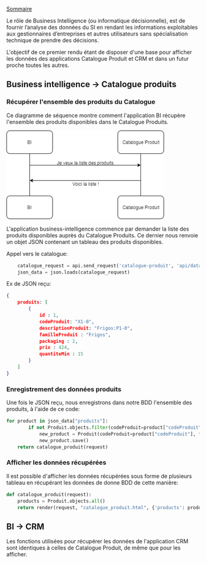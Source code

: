 [Sommaire](https://ursi-2020.github.io/business-intelligence/)

Le rôle de Business Intelligence (ou informatique décisionnelle), est de fournir l’analyse des données du SI en rendant les informations exploitables aux gestionnaires d’entreprises et autres utilisateurs sans spécialisation technique de prendre des décisions.

L'objectif de ce premier rendu étant de disposer d'une base pour afficher les données des applications Catalogue Produit et CRM et dans un futur proche toutes les autres.

## Business intelligence -> Catalogue produits

### Récupérer l'ensemble des produits du Catalogue

<!---![Diagramme de séquence](./usecase_produits.svg) -->

Ce diagramme de séquence montre comment l'application BI récupère l'ensemble des produits disponibles dans le Catalogue Produits.

![Diagramme de séquence](./sequence_produit.png)

L'application business-intelligence commence par demander la liste des produits disponibles auprès du Catalogue Produits.
Ce dernier nous renvoie un objet JSON contenant un tableau des produits disponibles.

Appel vers le catalogue:

```python
    catalogue_request = api.send_request('catalogue-produit', 'api/data')
    json_data = json.loads(catalogue_request)

```

Ex de JSON reçu:

```json
{
    produits: [
        {
            id : 1,
            codeProduit: "X1-0",
            descriptionProduit: "Frigos:P1-0",
            familleProduit : "Frigos",
            packaging : 2,
            prix : 424,
            quantiteMin : 15
        }
    ]
}
```

### Enregistrement des données produits

Une fois le JSON reçu, nous enregistrons dans notre BDD l'ensemble des produits, à l'aide de ce code:

```python
for product in json_data["produits"]:
        if not Produit.objects.filter(codeProduit=product["codeProduit"]).exists():
            new_product = Produit(codeProduit=product["codeProduit"], familleProduit=product["familleProduit"], descriptionProduit=product["descriptionProduit"], quantiteMin=product["quantiteMin"], packaging=product["packaging"], prix=product["prix"])
            new_product.save()
    return catalogue_produit(request)
```

### Afficher les données récupérées

Il est possible d'afficher les données récupérées sous forme de plusieurs tableau en récupérant les données de donne BDD de cette manière:

```python
def catalogue_produit(request):
    products = Produit.objects.all()
    return render(request, "catalogue_produit.html", {'products': products})
```

## BI -> CRM

Les fonctions utilisées pour récupérer les données de l'application CRM sont identiques à celles de Catalogue Produit, de même que pour les afficher.



